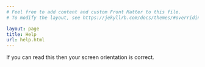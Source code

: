 ```yaml
---
# Feel free to add content and custom Front Matter to this file.
# To modify the layout, see https://jekyllrb.com/docs/themes/#overriding-theme-defaults

layout: page
title: Help
url: help.html
---
```

If you can read this then your screen orientation is correct.
